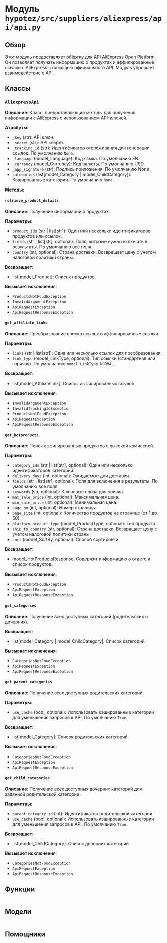# Модуль `hypotez/src/suppliers/aliexpress/api/api.py`

## Обзор

Этот модуль предоставляет обёртку для API AliExpress Open Platform. Он позволяет получать информацию о продуктах и аффилированные ссылки с AliExpress с помощью официального API. Модуль упрощает взаимодействие с API.

## Классы

### `AliexpressApi`

**Описание**: Класс, предоставляющий методы для получения информации с AliExpress с использованием API-ключей.

**Атрибуты**:

* `_key` (str): API ключ.
* `_secret` (str): API секрет.
* `_tracking_id` (str): Идентификатор отслеживания для генерации ссылок. По умолчанию `None`.
* `_language` (model_Language): Код языка. По умолчанию EN.
* `_currency` (model_Currency): Код валюты. По умолчанию USD.
* `_app_signature` (str): Подпись приложения. По умолчанию None
* `categories` (list[model_Category | model_ChildCategory]): Кэшированные категории. По умолчанию `None`.


**Методы**:

#### `retrieve_product_details`

**Описание**: Получение информации о продуктах.

**Параметры**:

* `product_ids` (str | list[str]): Один или несколько идентификаторов продуктов или ссылок.
* `fields` (str | list[str], optional): Поля, которые нужно включить в результаты. По умолчанию все поля.
* `country` (str, optional): Страна доставки. Возвращает цену с учетом налоговой политики страны.

**Возвращает**:

* list[model_Product]: Список продуктов.

**Вызывает исключения**:

* `ProductsNotFoudException`
* `InvalidArgumentException`
* `ApiRequestException`
* `ApiRequestResponseException`


#### `get_affiliate_links`

**Описание**: Преобразование списка ссылок в аффилированные ссылки.

**Параметры**:

* `links` (str | list[str]): Одна или несколько ссылок для преобразования.
* `link_type` (model_LinkType, optional): Тип ссылки (стандартная или горячая). По умолчанию `model_LinkType.NORMAL`.

**Возвращает**:

* list[model_AffiliateLink]: Список аффилированных ссылок.

**Вызывает исключения**:

* `InvalidArgumentException`
* `InvalidTrackingIdException`
* `ProductsNotFoudException`
* `ApiRequestException`
* `ApiRequestResponseException`


#### `get_hotproducts`

**Описание**: Поиск аффилированных продуктов с высокой комиссией.

**Параметры**:

* `category_ids` (str | list[str], optional): Один или несколько идентификаторов категорий.
* `delivery_days` (int, optional): Ожидаемые дни доставки.
* `fields` (str | list[str], optional): Поля для включения в результаты. По умолчанию все поля.
* `keywords` (str, optional): Ключевые слова для поиска.
* `max_sale_price` (int, optional): Максимальная цена.
* `min_sale_price` (int, optional): Минимальная цена.
* `page_no` (int, optional): Номер страницы.
* `page_size` (int, optional): Количество продуктов на странице (от 1 до 50).
* `platform_product_type` (model_ProductType, optional): Тип продукта.
* `ship_to_country` (str, optional): Страна доставки. Возвращает цену с учетом налоговой политики страны.
* `sort` (model_SortBy, optional): Способ сортировки.

**Возвращает**:

* model_HotProductsResponse: Содержит информацию о ответе и список продуктов.

**Вызывает исключения**:

* `ProductsNotFoudException`
* `ApiRequestException`
* `ApiRequestResponseException`


#### `get_categories`

**Описание**: Получение всех доступных категорий (родительских и дочерних).

**Возвращает**:

* list[model_Category | model_ChildCategory]: Список категорий.

**Вызывает исключения**:

* `CategoriesNotFoudException`
* `ApiRequestException`
* `ApiRequestResponseException`


#### `get_parent_categories`

**Описание**: Получение всех доступных родительских категорий.

**Параметры**:

* `use_cache` (bool, optional): Использовать кэшированные категории для уменьшения запросов к API. По умолчанию `True`.

**Возвращает**:

* list[model_Category]: Список родительских категорий.

**Вызывает исключения**:

* `CategoriesNotFoudException`
* `ApiRequestException`
* `ApiRequestResponseException`


#### `get_child_categories`

**Описание**: Получение всех доступных дочерних категорий для заданной родительской категории.

**Параметры**:

* `parent_category_id` (int): Идентификатор родительской категории.
* `use_cache` (bool, optional): Использовать кэшированные категории для уменьшения запросов к API. По умолчанию `True`.

**Возвращает**:

* list[model_ChildCategory]: Список дочерних категорий.

**Вызывает исключения**:

* `CategoriesNotFoudException`
* `ApiRequestException`
* `ApiRequestResponseException`


## Функции

```
```

## Модели

```
```

## Помощники

```
```


```
```